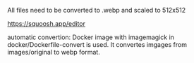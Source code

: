 All files need to be converted to .webp and scaled to 512x512

https://squoosh.app/editor

automatic convertion:
Docker image with imagemagick in docker/Dockerfile-convert is used.
It convertes imgages from images/original to webp format.
